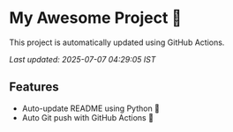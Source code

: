 # My Awesome Project 🚀

This project is automatically updated using GitHub Actions.

_Last updated: 2025-07-07 04:29:05 IST_

## Features
- Auto-update README using Python 🐍
- Auto Git push with GitHub Actions 🤖
